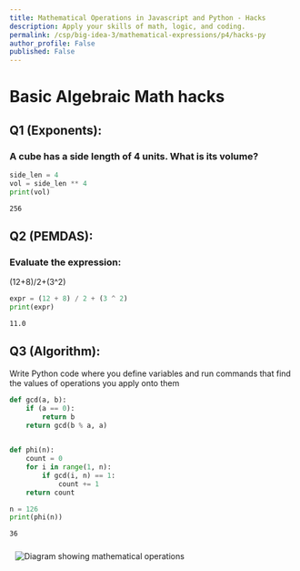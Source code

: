 ```yaml
---
title: Mathematical Operations in Javascript and Python - Hacks
description: Apply your skills of math, logic, and coding.
permalink: /csp/big-idea-3/mathematical-expressions/p4/hacks-py
author_profile: False
published: False
---
```


# Basic Algebraic Math hacks

## Q1 (Exponents):
### A cube has a side length of 4 units. What is its volume?


```python
side_len = 4
vol = side_len ** 4
print(vol)
```

    256


## Q2 (PEMDAS):
### Evaluate the expression: 

 (12+8)/2+(3^2)


```python
expr = (12 + 8) / 2 + (3 ^ 2)
print(expr)
```

    11.0


## Q3 (Algorithm): 

Write Python  code where you define variables and run commands that find the values of operations you apply onto them


```python
def gcd(a, b):
    if (a == 0):
        return b
    return gcd(b % a, a)
 

def phi(n):
    count = 0
    for i in range(1, n):
        if gcd(i, n) == 1:
            count += 1
    return count

n = 126
print(phi(n))
```

    36


<img src="/images/3_3diagram.png" alt="Diagram showing mathematical operations" style="max-width:300px; margin:10px;">

